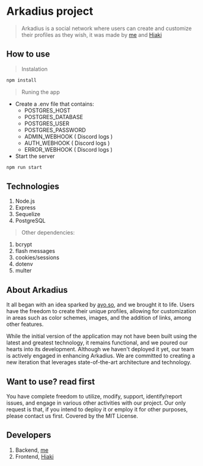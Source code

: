 # Arkadius project

> Arkadius is a social network where users can create and customize their profiles as they wish, it was made by [me](https://github.com/phpedro06) and [Hiaki](https://github.com/NotHiaki)

## How to use
> Instalation

```bash
npm install
```

> Runing the app

 - Create a .env file that contains:
	- POSTGRES_HOST
	- POSTGRES_DATABASE
	- POSTGRES_USER
	- POSTGRES_PASSWORD
	- ADMIN_WEBHOOK ( Discord logs )
	- AUTH_WEBHOOK ( Discord logs )
	- ERROR_WEBHOOK ( Discord logs )
- Start the server
```bash
npm run start
```

## Technologies

 1. Node.js
 2. Express
 3. Sequelize
 4. PostgreSQL
 
> Other dependencies:

 1. bcrypt
 2. flash messages
 3. cookies/sessions
 4. dotenv
 5. multer

## About Arkadius
It all began with an idea sparked by [ayo.so](https://ayo.so/), and we brought it to life. Users have the freedom to create their unique profiles, allowing for customization in areas such as color schemes, images, and the addition of links, among other features.

While the initial version of the application may not have been built using the latest and greatest technology, it remains functional, and we poured our hearts into its development. Although we haven't deployed it yet, our team is actively engaged in enhancing Arkadius. We are committed to creating a new iteration that leverages state-of-the-art architecture and technology.

## Want to use? read first
You have complete freedom to utilize, modify, support, identify/report issues, and engage in various other activities with our project. Our only request is that, if you intend to deploy it or employ it for other purposes, please contact us first.
Covered by the MIT License.

## Developers

 1. Backend, [me](https://github.com/phpedro06)
 2. Frontend, [Hiaki](https://github.com/NotHiaki)
